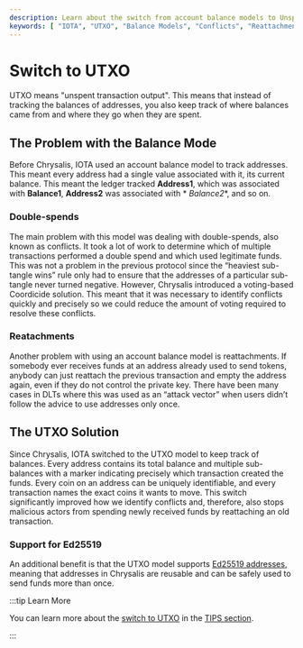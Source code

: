 ```yaml
---
description: Learn about the switch from account balance models to Unspent Transaction Output (UTXO) in IOTA.
keywords: [ "IOTA", "UTXO", "Balance Models", "Conflicts", "Reattachments", "Colored Coins" ]
---
```


# Switch to UTXO

UTXO means "unspent transaction output". 
This means that instead of tracking the balances of addresses, you also keep track of where balances came from and 
where they go when they are spent.

## The Problem with the Balance Mode

Before Chrysalis, IOTA used an account balance model to track addresses.
This meant every address had a single value associated with it, its current balance.
This meant the ledger tracked **Address1**, which was associated with **Balance1**, **Address2** was associated with *
*Balance2**, and so on.

### Double-spends

The main problem with this model was dealing with double-spends, also known as conflicts.
It took a lot of work to determine which of multiple transactions performed a double spend and which used legitimate
funds.
This was not a problem in the previous protocol since the “heaviest sub-tangle wins” rule only had to ensure that the
addresses of a particular sub-tangle never turned negative.
However, Chrysalis introduced a voting-based Coordicide solution.
This meant that it was necessary to identify conflicts quickly and precisely so we could reduce the amount of voting
required to resolve these conflicts.

### Reatachments

Another problem with using an account balance model is reattachments.
If somebody ever receives funds at an address already used to send tokens, anybody can just reattach the previous
transaction and empty the address again,
even if they do not control the private key.
There have been many cases in DLTs where this was used as an “attack vector” when users didn’t follow the advice to use
addresses only once.

## The UTXO Solution

Since Chrysalis, IOTA switched to the UTXO model to keep track of balances.
Every address contains its total balance and multiple sub-balances with a marker indicating precisely which transaction
created the funds.
Every coin on an address can be uniquely identifiable, and every transaction names the exact coins it wants to move.
This switch significantly improved how we identify conflicts and, therefore, also stops malicious actors from spending
newly received funds by reattaching an old transaction.

### Support for Ed25519

An additional benefit is that the UTXO model supports [Ed25519 addresses](EdDSA-support.md),
meaning that addresses in Chrysalis are reusable and can be safely used to send funds more than once.

:::tip Learn More

You can learn more about the [switch to UTXO](https://wiki.iota.org/tips/tips/TIP-0007) in
the [TIPS section](../tips.md).

:::
